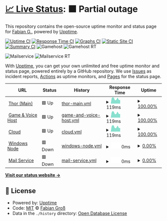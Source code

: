 # [📈 Live Status](https://status.fgross.cloud): <!--live status--> **🟧 Partial outage**

This repository contains the open-source uptime monitor and status page for [Fabian G.](mgservers.xyz), powered by [Upptime](https://github.com/upptime/upptime).

[![Uptime CI](https://github.com/fbigrs/status.fgross.cloud/workflows/Uptime%20CI/badge.svg)](https://github.com/fbigrs/status.fgross.cloud/actions?query=workflow%3A%22Uptime+CI%22)
[![Response Time CI](https://github.com/fbigrs/status.fgross.cloud/workflows/Response%20Time%20CI/badge.svg)](https://github.com/fbigrs/status.fgross.cloud/actions?query=workflow%3A%22Response+Time+CI%22)
[![Graphs CI](https://github.com/fbigrs/status.fgross.cloud/workflows/Graphs%20CI/badge.svg)](https://github.com/fbigrs/status.fgross.cloud/actions?query=workflow%3A%22Graphs+CI%22)
[![Static Site CI](https://github.com/fbigrs/status.fgross.cloud/workflows/Static%20Site%20CI/badge.svg)](https://github.com/fbigrs/status.fgross.cloud/actions?query=workflow%3A%22Static+Site+CI%22)
[![Summary CI](https://github.com/fbigrs/status.fgross.cloud/workflows/Summary%20CI/badge.svg)](https://github.com/fbigrs/status.fgross.cloud/actions?query=workflow%3A%22Summary+CI%22)
![Gamehost](https://img.shields.io/endpoint?url=https%3A%2F%2Fraw.githubusercontent.com%2Ffbigrs%2Fstatus%2Fmaster%2Fapi%2Fgamehost%2Fuptime.json)
![Gamehost RT](https://img.shields.io/endpoint?url=https%3A%2F%2Fraw.githubusercontent.com%2Ffbigrs%2Fstatus%2Fmaster%2Fapi%2Fgamehost%2Fresponse-time.json)

![Mailservice](https://img.shields.io/endpoint?url=https%3A%2F%2Fraw.githubusercontent.com%2Ffbigrs%2Fstatus%2Fmaster%2Fapi%2Fmail-service%2Fuptime.json)
![Mailservice RT](https://img.shields.io/endpoint?url=https%3A%2F%2Fraw.githubusercontent.com%2Ffbigrs%2Fstatus%2Fmaster%2Fapi%2Fmail-service%2Fresponse-time.json)

With [Upptime](https://upptime.js.org), you can get your own unlimited and free uptime monitor and status page, powered entirely by a GitHub repository. We use [Issues](https://github.com/fbigrs/status.fgross.cloud/issues) as incident reports, [Actions](https://github.com/fbigrs/status.fgross.cloud/actions) as uptime monitors, and [Pages](https://status.fgross.cloud) for the status page.

<!--start: status pages-->
<!-- This summary is generated by Upptime (https://github.com/upptime/upptime) -->
<!-- Do not edit this manually, your changes will be overwritten -->
<!-- prettier-ignore -->
| URL | Status | History | Response Time | Uptime |
| --- | ------ | ------- | ------------- | ------ |
| <img alt="" src="https://icons.duckduckgo.com/ip3/null.ico" height="13"> [Thor (Main)](144.76.40.174) | 🟩 Up | [thor-main.yml](https://github.com/fbigrs/status/commits/HEAD/history/thor-main.yml) | <details><summary><img alt="Response time graph" src="./graphs/thor-main/response-time-week.png" height="20"> 119ms</summary><br><a href="https://status.fgross.cloud/history/thor-main"><img alt="Response time 117" src="https://img.shields.io/endpoint?url=https%3A%2F%2Fraw.githubusercontent.com%2Ffbigrs%2Fstatus%2FHEAD%2Fapi%2Fthor-main%2Fresponse-time.json"></a><br><a href="https://status.fgross.cloud/history/thor-main"><img alt="24-hour response time 90" src="https://img.shields.io/endpoint?url=https%3A%2F%2Fraw.githubusercontent.com%2Ffbigrs%2Fstatus%2FHEAD%2Fapi%2Fthor-main%2Fresponse-time-day.json"></a><br><a href="https://status.fgross.cloud/history/thor-main"><img alt="7-day response time 119" src="https://img.shields.io/endpoint?url=https%3A%2F%2Fraw.githubusercontent.com%2Ffbigrs%2Fstatus%2FHEAD%2Fapi%2Fthor-main%2Fresponse-time-week.json"></a><br><a href="https://status.fgross.cloud/history/thor-main"><img alt="30-day response time 114" src="https://img.shields.io/endpoint?url=https%3A%2F%2Fraw.githubusercontent.com%2Ffbigrs%2Fstatus%2FHEAD%2Fapi%2Fthor-main%2Fresponse-time-month.json"></a><br><a href="https://status.fgross.cloud/history/thor-main"><img alt="1-year response time 117" src="https://img.shields.io/endpoint?url=https%3A%2F%2Fraw.githubusercontent.com%2Ffbigrs%2Fstatus%2FHEAD%2Fapi%2Fthor-main%2Fresponse-time-year.json"></a></details> | <details><summary><a href="https://status.fgross.cloud/history/thor-main">100.00%</a></summary><a href="https://status.fgross.cloud/history/thor-main"><img alt="All-time uptime 99.15%" src="https://img.shields.io/endpoint?url=https%3A%2F%2Fraw.githubusercontent.com%2Ffbigrs%2Fstatus%2FHEAD%2Fapi%2Fthor-main%2Fuptime.json"></a><br><a href="https://status.fgross.cloud/history/thor-main"><img alt="24-hour uptime 100.00%" src="https://img.shields.io/endpoint?url=https%3A%2F%2Fraw.githubusercontent.com%2Ffbigrs%2Fstatus%2FHEAD%2Fapi%2Fthor-main%2Fuptime-day.json"></a><br><a href="https://status.fgross.cloud/history/thor-main"><img alt="7-day uptime 100.00%" src="https://img.shields.io/endpoint?url=https%3A%2F%2Fraw.githubusercontent.com%2Ffbigrs%2Fstatus%2FHEAD%2Fapi%2Fthor-main%2Fuptime-week.json"></a><br><a href="https://status.fgross.cloud/history/thor-main"><img alt="30-day uptime 98.00%" src="https://img.shields.io/endpoint?url=https%3A%2F%2Fraw.githubusercontent.com%2Ffbigrs%2Fstatus%2FHEAD%2Fapi%2Fthor-main%2Fuptime-month.json"></a><br><a href="https://status.fgross.cloud/history/thor-main"><img alt="1-year uptime 99.15%" src="https://img.shields.io/endpoint?url=https%3A%2F%2Fraw.githubusercontent.com%2Ffbigrs%2Fstatus%2FHEAD%2Fapi%2Fthor-main%2Fuptime-year.json"></a></details>
| <img alt="" src="https://icons.duckduckgo.com/ip3/null.ico" height="13"> [Game & Voice Host](144.76.40.162) | 🟩 Up | [game-and-voice-host.yml](https://github.com/fbigrs/status/commits/HEAD/history/game-and-voice-host.yml) | <details><summary><img alt="Response time graph" src="./graphs/game-and-voice-host/response-time-week.png" height="20"> 119ms</summary><br><a href="https://status.fgross.cloud/history/game-and-voice-host"><img alt="Response time 118" src="https://img.shields.io/endpoint?url=https%3A%2F%2Fraw.githubusercontent.com%2Ffbigrs%2Fstatus%2FHEAD%2Fapi%2Fgame-and-voice-host%2Fresponse-time.json"></a><br><a href="https://status.fgross.cloud/history/game-and-voice-host"><img alt="24-hour response time 90" src="https://img.shields.io/endpoint?url=https%3A%2F%2Fraw.githubusercontent.com%2Ffbigrs%2Fstatus%2FHEAD%2Fapi%2Fgame-and-voice-host%2Fresponse-time-day.json"></a><br><a href="https://status.fgross.cloud/history/game-and-voice-host"><img alt="7-day response time 119" src="https://img.shields.io/endpoint?url=https%3A%2F%2Fraw.githubusercontent.com%2Ffbigrs%2Fstatus%2FHEAD%2Fapi%2Fgame-and-voice-host%2Fresponse-time-week.json"></a><br><a href="https://status.fgross.cloud/history/game-and-voice-host"><img alt="30-day response time 115" src="https://img.shields.io/endpoint?url=https%3A%2F%2Fraw.githubusercontent.com%2Ffbigrs%2Fstatus%2FHEAD%2Fapi%2Fgame-and-voice-host%2Fresponse-time-month.json"></a><br><a href="https://status.fgross.cloud/history/game-and-voice-host"><img alt="1-year response time 118" src="https://img.shields.io/endpoint?url=https%3A%2F%2Fraw.githubusercontent.com%2Ffbigrs%2Fstatus%2FHEAD%2Fapi%2Fgame-and-voice-host%2Fresponse-time-year.json"></a></details> | <details><summary><a href="https://status.fgross.cloud/history/game-and-voice-host">100.00%</a></summary><a href="https://status.fgross.cloud/history/game-and-voice-host"><img alt="All-time uptime 99.09%" src="https://img.shields.io/endpoint?url=https%3A%2F%2Fraw.githubusercontent.com%2Ffbigrs%2Fstatus%2FHEAD%2Fapi%2Fgame-and-voice-host%2Fuptime.json"></a><br><a href="https://status.fgross.cloud/history/game-and-voice-host"><img alt="24-hour uptime 100.00%" src="https://img.shields.io/endpoint?url=https%3A%2F%2Fraw.githubusercontent.com%2Ffbigrs%2Fstatus%2FHEAD%2Fapi%2Fgame-and-voice-host%2Fuptime-day.json"></a><br><a href="https://status.fgross.cloud/history/game-and-voice-host"><img alt="7-day uptime 100.00%" src="https://img.shields.io/endpoint?url=https%3A%2F%2Fraw.githubusercontent.com%2Ffbigrs%2Fstatus%2FHEAD%2Fapi%2Fgame-and-voice-host%2Fuptime-week.json"></a><br><a href="https://status.fgross.cloud/history/game-and-voice-host"><img alt="30-day uptime 97.88%" src="https://img.shields.io/endpoint?url=https%3A%2F%2Fraw.githubusercontent.com%2Ffbigrs%2Fstatus%2FHEAD%2Fapi%2Fgame-and-voice-host%2Fuptime-month.json"></a><br><a href="https://status.fgross.cloud/history/game-and-voice-host"><img alt="1-year uptime 99.09%" src="https://img.shields.io/endpoint?url=https%3A%2F%2Fraw.githubusercontent.com%2Ffbigrs%2Fstatus%2FHEAD%2Fapi%2Fgame-and-voice-host%2Fuptime-year.json"></a></details>
| <img alt="" src="https://icons.duckduckgo.com/ip3/null.ico" height="13"> [Cloud](144.76.40.126) | 🟩 Up | [cloud.yml](https://github.com/fbigrs/status/commits/HEAD/history/cloud.yml) | <details><summary><img alt="Response time graph" src="./graphs/cloud/response-time-week.png" height="20"> 119ms</summary><br><a href="https://status.fgross.cloud/history/cloud"><img alt="Response time 117" src="https://img.shields.io/endpoint?url=https%3A%2F%2Fraw.githubusercontent.com%2Ffbigrs%2Fstatus%2FHEAD%2Fapi%2Fcloud%2Fresponse-time.json"></a><br><a href="https://status.fgross.cloud/history/cloud"><img alt="24-hour response time 90" src="https://img.shields.io/endpoint?url=https%3A%2F%2Fraw.githubusercontent.com%2Ffbigrs%2Fstatus%2FHEAD%2Fapi%2Fcloud%2Fresponse-time-day.json"></a><br><a href="https://status.fgross.cloud/history/cloud"><img alt="7-day response time 119" src="https://img.shields.io/endpoint?url=https%3A%2F%2Fraw.githubusercontent.com%2Ffbigrs%2Fstatus%2FHEAD%2Fapi%2Fcloud%2Fresponse-time-week.json"></a><br><a href="https://status.fgross.cloud/history/cloud"><img alt="30-day response time 113" src="https://img.shields.io/endpoint?url=https%3A%2F%2Fraw.githubusercontent.com%2Ffbigrs%2Fstatus%2FHEAD%2Fapi%2Fcloud%2Fresponse-time-month.json"></a><br><a href="https://status.fgross.cloud/history/cloud"><img alt="1-year response time 117" src="https://img.shields.io/endpoint?url=https%3A%2F%2Fraw.githubusercontent.com%2Ffbigrs%2Fstatus%2FHEAD%2Fapi%2Fcloud%2Fresponse-time-year.json"></a></details> | <details><summary><a href="https://status.fgross.cloud/history/cloud">100.00%</a></summary><a href="https://status.fgross.cloud/history/cloud"><img alt="All-time uptime 99.13%" src="https://img.shields.io/endpoint?url=https%3A%2F%2Fraw.githubusercontent.com%2Ffbigrs%2Fstatus%2FHEAD%2Fapi%2Fcloud%2Fuptime.json"></a><br><a href="https://status.fgross.cloud/history/cloud"><img alt="24-hour uptime 100.00%" src="https://img.shields.io/endpoint?url=https%3A%2F%2Fraw.githubusercontent.com%2Ffbigrs%2Fstatus%2FHEAD%2Fapi%2Fcloud%2Fuptime-day.json"></a><br><a href="https://status.fgross.cloud/history/cloud"><img alt="7-day uptime 100.00%" src="https://img.shields.io/endpoint?url=https%3A%2F%2Fraw.githubusercontent.com%2Ffbigrs%2Fstatus%2FHEAD%2Fapi%2Fcloud%2Fuptime-week.json"></a><br><a href="https://status.fgross.cloud/history/cloud"><img alt="30-day uptime 97.97%" src="https://img.shields.io/endpoint?url=https%3A%2F%2Fraw.githubusercontent.com%2Ffbigrs%2Fstatus%2FHEAD%2Fapi%2Fcloud%2Fuptime-month.json"></a><br><a href="https://status.fgross.cloud/history/cloud"><img alt="1-year uptime 99.13%" src="https://img.shields.io/endpoint?url=https%3A%2F%2Fraw.githubusercontent.com%2Ffbigrs%2Fstatus%2FHEAD%2Fapi%2Fcloud%2Fuptime-year.json"></a></details>
| <img alt="" src="https://icons.duckduckgo.com/ip3/null.ico" height="13"> [Windows Node](144.76.40.118) | 🟥 Down | [windows-node.yml](https://github.com/fbigrs/status/commits/HEAD/history/windows-node.yml) | <details><summary><img alt="Response time graph" src="./graphs/windows-node/response-time-week.png" height="20"> 0ms</summary><br><a href="https://status.fgross.cloud/history/windows-node"><img alt="Response time 115" src="https://img.shields.io/endpoint?url=https%3A%2F%2Fraw.githubusercontent.com%2Ffbigrs%2Fstatus%2FHEAD%2Fapi%2Fwindows-node%2Fresponse-time.json"></a><br><a href="https://status.fgross.cloud/history/windows-node"><img alt="24-hour response time 0" src="https://img.shields.io/endpoint?url=https%3A%2F%2Fraw.githubusercontent.com%2Ffbigrs%2Fstatus%2FHEAD%2Fapi%2Fwindows-node%2Fresponse-time-day.json"></a><br><a href="https://status.fgross.cloud/history/windows-node"><img alt="7-day response time 0" src="https://img.shields.io/endpoint?url=https%3A%2F%2Fraw.githubusercontent.com%2Ffbigrs%2Fstatus%2FHEAD%2Fapi%2Fwindows-node%2Fresponse-time-week.json"></a><br><a href="https://status.fgross.cloud/history/windows-node"><img alt="30-day response time 0" src="https://img.shields.io/endpoint?url=https%3A%2F%2Fraw.githubusercontent.com%2Ffbigrs%2Fstatus%2FHEAD%2Fapi%2Fwindows-node%2Fresponse-time-month.json"></a><br><a href="https://status.fgross.cloud/history/windows-node"><img alt="1-year response time 115" src="https://img.shields.io/endpoint?url=https%3A%2F%2Fraw.githubusercontent.com%2Ffbigrs%2Fstatus%2FHEAD%2Fapi%2Fwindows-node%2Fresponse-time-year.json"></a></details> | <details><summary><a href="https://status.fgross.cloud/history/windows-node">0.00%</a></summary><a href="https://status.fgross.cloud/history/windows-node"><img alt="All-time uptime 26.05%" src="https://img.shields.io/endpoint?url=https%3A%2F%2Fraw.githubusercontent.com%2Ffbigrs%2Fstatus%2FHEAD%2Fapi%2Fwindows-node%2Fuptime.json"></a><br><a href="https://status.fgross.cloud/history/windows-node"><img alt="24-hour uptime 0.00%" src="https://img.shields.io/endpoint?url=https%3A%2F%2Fraw.githubusercontent.com%2Ffbigrs%2Fstatus%2FHEAD%2Fapi%2Fwindows-node%2Fuptime-day.json"></a><br><a href="https://status.fgross.cloud/history/windows-node"><img alt="7-day uptime 0.00%" src="https://img.shields.io/endpoint?url=https%3A%2F%2Fraw.githubusercontent.com%2Ffbigrs%2Fstatus%2FHEAD%2Fapi%2Fwindows-node%2Fuptime-week.json"></a><br><a href="https://status.fgross.cloud/history/windows-node"><img alt="30-day uptime 1.38%" src="https://img.shields.io/endpoint?url=https%3A%2F%2Fraw.githubusercontent.com%2Ffbigrs%2Fstatus%2FHEAD%2Fapi%2Fwindows-node%2Fuptime-month.json"></a><br><a href="https://status.fgross.cloud/history/windows-node"><img alt="1-year uptime 26.05%" src="https://img.shields.io/endpoint?url=https%3A%2F%2Fraw.githubusercontent.com%2Ffbigrs%2Fstatus%2FHEAD%2Fapi%2Fwindows-node%2Fuptime-year.json"></a></details>
| <img alt="" src="https://icons.duckduckgo.com/ip3/null.ico" height="13"> [Mail Service](mail.fgross.cloud) | 🟥 Down | [mail-service.yml](https://github.com/fbigrs/status/commits/HEAD/history/mail-service.yml) | <details><summary><img alt="Response time graph" src="./graphs/mail-service/response-time-week.png" height="20"> 0ms</summary><br><a href="https://status.fgross.cloud/history/mail-service"><img alt="Response time 129" src="https://img.shields.io/endpoint?url=https%3A%2F%2Fraw.githubusercontent.com%2Ffbigrs%2Fstatus%2FHEAD%2Fapi%2Fmail-service%2Fresponse-time.json"></a><br><a href="https://status.fgross.cloud/history/mail-service"><img alt="24-hour response time 0" src="https://img.shields.io/endpoint?url=https%3A%2F%2Fraw.githubusercontent.com%2Ffbigrs%2Fstatus%2FHEAD%2Fapi%2Fmail-service%2Fresponse-time-day.json"></a><br><a href="https://status.fgross.cloud/history/mail-service"><img alt="7-day response time 0" src="https://img.shields.io/endpoint?url=https%3A%2F%2Fraw.githubusercontent.com%2Ffbigrs%2Fstatus%2FHEAD%2Fapi%2Fmail-service%2Fresponse-time-week.json"></a><br><a href="https://status.fgross.cloud/history/mail-service"><img alt="30-day response time 131" src="https://img.shields.io/endpoint?url=https%3A%2F%2Fraw.githubusercontent.com%2Ffbigrs%2Fstatus%2FHEAD%2Fapi%2Fmail-service%2Fresponse-time-month.json"></a><br><a href="https://status.fgross.cloud/history/mail-service"><img alt="1-year response time 129" src="https://img.shields.io/endpoint?url=https%3A%2F%2Fraw.githubusercontent.com%2Ffbigrs%2Fstatus%2FHEAD%2Fapi%2Fmail-service%2Fresponse-time-year.json"></a></details> | <details><summary><a href="https://status.fgross.cloud/history/mail-service">0.00%</a></summary><a href="https://status.fgross.cloud/history/mail-service"><img alt="All-time uptime 79.89%" src="https://img.shields.io/endpoint?url=https%3A%2F%2Fraw.githubusercontent.com%2Ffbigrs%2Fstatus%2FHEAD%2Fapi%2Fmail-service%2Fuptime.json"></a><br><a href="https://status.fgross.cloud/history/mail-service"><img alt="24-hour uptime 0.00%" src="https://img.shields.io/endpoint?url=https%3A%2F%2Fraw.githubusercontent.com%2Ffbigrs%2Fstatus%2FHEAD%2Fapi%2Fmail-service%2Fuptime-day.json"></a><br><a href="https://status.fgross.cloud/history/mail-service"><img alt="7-day uptime 0.00%" src="https://img.shields.io/endpoint?url=https%3A%2F%2Fraw.githubusercontent.com%2Ffbigrs%2Fstatus%2FHEAD%2Fapi%2Fmail-service%2Fuptime-week.json"></a><br><a href="https://status.fgross.cloud/history/mail-service"><img alt="30-day uptime 42.83%" src="https://img.shields.io/endpoint?url=https%3A%2F%2Fraw.githubusercontent.com%2Ffbigrs%2Fstatus%2FHEAD%2Fapi%2Fmail-service%2Fuptime-month.json"></a><br><a href="https://status.fgross.cloud/history/mail-service"><img alt="1-year uptime 79.89%" src="https://img.shields.io/endpoint?url=https%3A%2F%2Fraw.githubusercontent.com%2Ffbigrs%2Fstatus%2FHEAD%2Fapi%2Fmail-service%2Fuptime-year.json"></a></details>

<!--end: status pages-->

[**Visit our status website →**](https://status.fgross.cloud)

## 📄 License

- Powered by: [Upptime](https://github.com/upptime/upptime)
- Code: [MIT](./LICENSE) © [Fabian Groß](mgservers.xyz)
- Data in the `./history` directory: [Open Database License](https://opendatacommons.org/licenses/odbl/1-0/)
